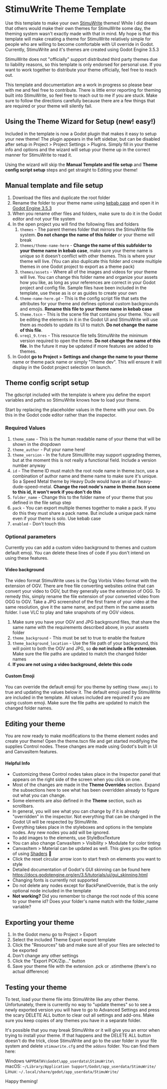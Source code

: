 # StimuWrite Theme Template

Use this template to make your own [StimuWrite](https://eveharms.itch.io/stimuwrite) themes! While I did dream that others would make their own themes for StimuWrite some day, the theming system wasn't exactly made with that in mind. My hope is that this template will make creating a theme for StimuWrite relatively simple for people who are willing to become comfortable with UI override in Godot. Currently, StimuWrite and it's themes are created using Godot Engine 3.5.3 

StimuWrite does not "officially" support distributed third party themes due to liability reasons, so this template is only endorsed for personal use. If you want to  work together to distribute your theme officially, feel free to reach out.

This template and documentation are a work in progress so please bear with me and feel free to contribute. There is little error reporting for theming built into StimuWrite, so feel free to reach out to me if you are stuck. Make sure to follow the directions carefully because there are a few things that are required or your theme will silently fail.

## Using the Theme Wizard for Setup (new! easy!)

Included in the template is now a Godot plugin that makes it easy to setup your new theme! The plugin appears in the left sidebar, but can be disabled after setup in Project > Project Settings > Plugins. Simply fill in your theme info and options and the wizard will setup your theme up in the correct manner for StimuWrite to read it.

Using the wizard will skip the **Manual Template and file setup** and **Theme config script setup** steps and get straight to Editing your theme! 

## Manual template and file setup

1. Download the files and duplicate the root folder
2. Rename the folder to your theme name using [kebab case](https://developer.mozilla.org/en-US/docs/Glossary/Kebab_case) and open it in [Godot Engine 3.5.3](https://godotengine.org/download/3.x/)
3. When you rename other files and folders, make sure to do it in the Godot editor and not your file system
4. In the open project you will find the following files and folders
   1. `themes` - The parent themes folder that mirrors the StimuWrite file system. **Do not change the name of this folder** or your theme will break
   2. `themes/theme-name-here` - **Change the name of this subfolder to your theme name in kebab case**, make sure your theme name is unique so it doesn't conflict with other themes. This is where your theme will live. (You can also duplicate this folder and create multiple themes in one Godot project to export as a theme pack)
   3. `themes/assets` -  Where all of the images and videos for your theme will live. You can change this folder name and organize your assets how you like, as long as your references are correct in your Godot project and config file. Sample files have been included in the template, use these as is or as guides to create your own
   4. `theme-name-here.gd` - This is the config script file that sets the attributes for your theme and defines optional custom backgrounds and emojis. **Rename this file to your theme name in kebab case**
   5. `theme.tscn` - This is the scene file that contains your theme. You will be editing the elements in it in the Godot UI and StimuWrite will use them as models to update its UI to match. **Do not change the name of this file**.
   6. `vreq1_9.tres` - This resource file tells StimuWrite the minimum version required to open the theme. **Do not change the name of this file**. In the future it may be updated if more features are added to themes.
5. In Godot **go to Project > Settings and change the name to your theme** name or theme pack name or simply "Theme dev". This will ensure it will display in the Godot project selection on launch.

## Theme config script setup

The gdscript included with the template is where you define the export variables and paths so StimuWrite knows how to load your theme. 

Start by replacing the placeholder values in the theme with your own. Do this in the Godot code editor rather than the inspector.

### Required Values

1. `theme_name` - This is the human readable name of your theme that will be shown in the dropdown
2. `theme_author` - Put your name here!
3. `theme_version` - In the future StimuWrite may support upgrading themes, but at the moment this is not really a functional field. Include a version number anyway
4. `id` - The theme ID must match the root node name in theme.tscn, use a combination of author name and theme name to make sure it's unique. So a Speed Metal theme by Heavy Dude would have an id of heavy-dude-speed-metal. **Change the root node's name in theme.tscn scene to this id, it won't work if you don't do this**
5. `folder_name` - Change this to the folder name of your theme that you defined in the file setup step
6. `pack` - You can export multiple themes together to make a pack. If you do this they must share a pack name. But include a unique pack name even if your theme is solo. Use kebab case
7. `enabled` - Don't touch this

### Optional parameters

Currently you can add a custom video background to themes and custom default emoji. You can delete these lines of code if you don't intend on using these features. 

#### Video background

The video format StimuWrite uses is the Ogg Vorbis Video format with the extension of OGV. There are free file converting websites online that can convert your video to OGV, but they generally use the extension of OGG. To remedy this, simply rename the file extension of your converted video from OGG to OGV.  Take a JPG screenshot of the first frame of your video at the same resolution, give it the same name, and put them in the same assets folder. I use VLC to play and take snapshots of my OGV videos.

1. Make sure you have your OGV and JPG background files, that share the same name with the requirements described above, in your assets folder
2. `theme_background` - This must be set to true to enable the feature
3. `theme_background_location` - Use the file path of your background, this will point to both the OGV and JPG, so **do not include a file extension**. Make sure the file paths are updated to match the changed folder names
4. **If you are not using a video background, delete this code**

#### Custom Emoji

You can override the default emoji for you theme by setting `theme_emoji` to true and updating the values below it. The default emoji used by StimuWrite are included in the template. All values included are required if you are using custom emoji. Make sure the file paths are updated to match the changed folder names.

## Editing your theme

You are now ready to make modifications to the theme element nodes and create your theme! Open the theme.tscn file and get started modifying the supplies Control nodes. These changes are made using Godot's built in UI and CanvasItem features.

#### Helpful Info

- Customizing these Control nodes takes place in the Inspector panel that appears on the right side of the screen when you click on one. 
- Most of the changes are made in the **Theme Overrides** section. Expand the subsections here to see what has been overridden already to figure out what you can change.
- Some elements are also defined in the **Theme** section, such as scrollbars.
- In general, you will see what you can change by if it is already "overridden" in the inspector. Not everything that can be changed in the Godot UI will be respected by StimuWrite.
- Everything takes place in the styleboxes and options in the template nodes. Any new nodes you add will be ignored.
- To add images to the elements, use StyleBoxTexture
- You can also change CanvasItem > Visibility > Modulate for color tinting
- CanvasItem > Material can be updated as well. This gives you the option of using [Shaders](https://godotshaders.com/shader-type/canvas_item/) 🤯
- Click the reset circular arrow icon to start fresh on elements you want to style
- Detailed documentation of Godot's GUI skinning can be found here https://docs.godotengine.org/en/3.5/tutorials/ui/gui_skinning.html
- Changing fonts is currently not supported
- Do not delete any nodes except for BackPanelOverride, that is the only optional node included in the template
- **Not working?** Did you remember to change the root node of this scene to your theme id? Does your folder's name match with the folder_name variable? 

## Exporting your theme

1. In the Godot menu go to Project > Export
2. Select the included Theme Export export template
3. Click the "Resources" tab and make sure all of your files are selected to be exported
4. Don't change any other settings
5. Click the "Export PCK/Zip..."  button
6. Save your theme file with the extension .pck or .stimtheme (there's no actual difference)

## Testing your theme

To test, load your theme file into StimuWrite like any other theme. Unfortunately, there is currently no way to "update themes" so to see a newly exported version you will have to go to Advanced Settings and press the scary DELETE ALL button to clear out all settings and add-ons. Make sure you keep copies of any themes you have in a separate folder.

It's possible that you may break StimuWrite or it will give you an error when trying to install your theme. If that happens and the DELETE ALL button doesn't do the trick, close StimuWrite and go to the user folder in your file system and delete `stimuwrite.cfg` and the `addons` folder. You can find them here: 

Windows `%APPDATA%\Godot\app_userdata\StimuWrite\`  
macOS: `~/Library/Application Support/Godot/app_userdata/StimuWrite/` 
Linux: `~/.local/share/godot/app_userdata/StimuWrite/`

Happy theming! 